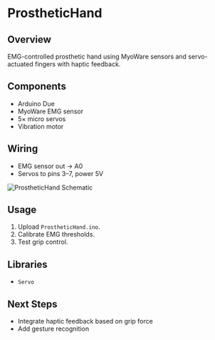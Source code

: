 # ProstheticHand

## Overview
EMG-controlled prosthetic hand using MyoWare sensors and servo-actuated fingers with haptic feedback.

## Components
- Arduino Due  
- MyoWare EMG sensor  
- 5× micro servos  
- Vibration motor  

## Wiring
- EMG sensor out → A0  
- Servos to pins 3–7, power 5V  

![ProstheticHand Schematic](schematics/ProstheticHand_schematic.png)

## Usage
1. Upload `ProstheticHand.ino`.  
2. Calibrate EMG thresholds.  
3. Test grip control.

## Libraries
- `Servo`  

## Next Steps
- Integrate haptic feedback based on grip force  
- Add gesture recognition  
